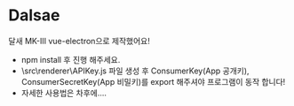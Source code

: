 # Dalsae
달새 MK-III vue-electron으로 제작했어요!
* npm install 후 진행 해주세요.
* \src\renderer\APIKey.js 파일 생성 후 ConsumerKey(App 공개키), ConsumerSecretKey(App 비밀키)를 export 해주셔야 프로그램이 동작 합니다!
* 자세한 사용법은 차후에....
